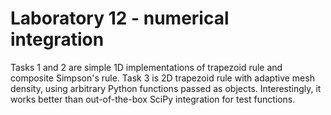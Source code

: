 # Laboratory 12 - numerical integration

Tasks 1 and 2 are simple 1D implementations of trapezoid rule and composite Simpson's rule.
Task 3 is 2D trapezoid rule with adaptive mesh density, using arbitrary Python functions passed as objects. 
Interestingly, it works better than out-of-the-box SciPy integration for test functions.